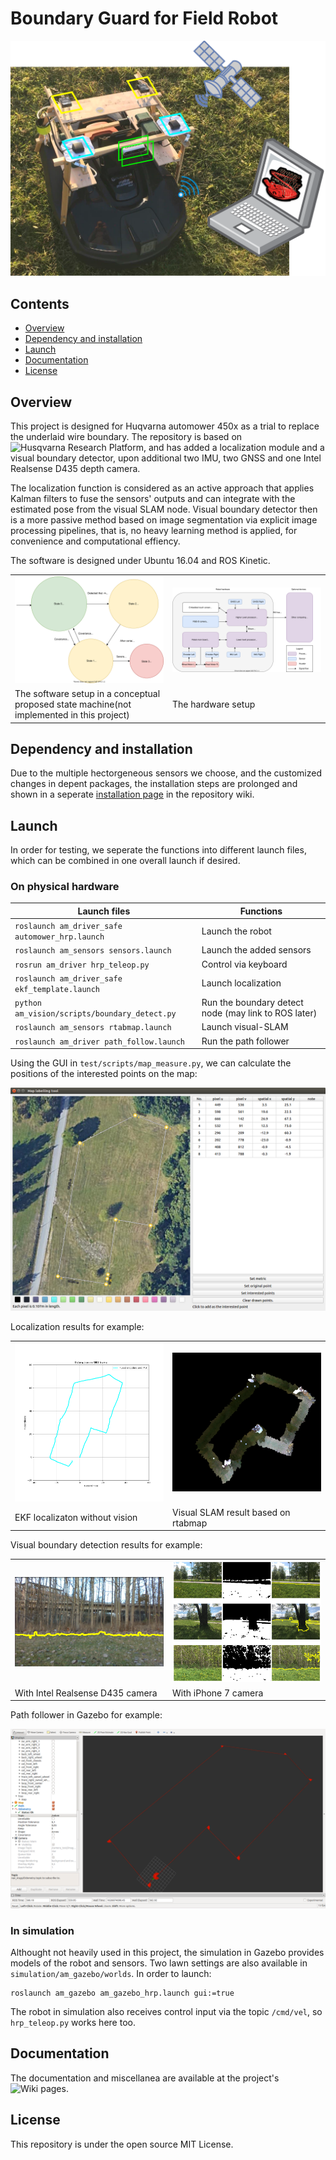 Boundary Guard for Field Robot 
======
<!-- **_(Finishing soon but still under construction.)_** -->
![](doc/media/projectTheme2.png)

## Contents

- [Overview](#Overview)
- [Dependency and installation](#Installation)
- [Launch](#Launch)
- [Documentation](#Documentation)
- [License](#License)
<!-- - [API documentation](#API-documentation) -->
<!-- - [Read more](##Read-more) -->


## Overview
<a name="Overview"></a>

This project is designed for Huqvarna automower 450x as a trial to replace the underlaid wire boundary. The repository is based on ![Husqvarna Research Platform](https://github.com/HusqvarnaResearch/hrp), and has added a localization module and a visual boundary detector, upon additional two IMU, two GNSS and one Intel Realsense D435 depth camera. 

The localization function is considered as an active approach that applies Kalman filters to fuse the sensors' outputs and can integrate with the estimated pose from the visual SLAM node. Visual boundary detector then is a more passive method based on image segmentation via explicit image processing pipelines, that is, no heavy learning method is applied, for convenience and computational effiency. 

The software is designed under Ubuntu 16.04 and ROS Kinetic. 

<table>
  <tbody>
  <tr>
    <td width="50%"><img src="doc/media/states.svg"></td>
    <td width="50%"><img src="doc/media/HardwareSetup.svg"></td>
  </tr>    
  <tr>
    <td>The software setup in a conceptual proposed state machine(not implemented in this project)</td>
    <td>The hardware setup</td>
  </tr> 
  </tbody>
</table>




## Dependency and installation
<a name="Installation"></a>

Due to the multiple hectorgeneous sensors we choose, and the customized changes in depent packages, the installation steps are prolonged and shown in a seperate [installation page](https://github.com/TianzeLi/hrp_myversion/wiki/Installation) in the repository wiki. 


## Launch
<a name="Launch"></a>

In order for testing, we seperate the functions into different launch files, which can be combined in one overall launch if desired.

### On physical hardware

Launch files   | Functions
-------------- | -------
`roslaunch am_driver_safe automower_hrp.launch`	| Launch the robot
`roslaunch am_sensors sensors.launch`          	| Launch the added sensors
`rosrun am_driver hrp_teleop.py`            	| Control via keyboard
`roslaunch am_driver_safe ekf_template.launch`  | Launch localization
`python am_vision/scripts/boundary_detect.py`   | Run the boundary detect node (may link to ROS later)
`roslaunch am_sensors rtabmap.launch`           | Launch visual-SLAM
`roslaunch am_driver path_follow.launch`		| Run the path follower

Using the GUI in `test/scripts/map_measure.py`, we can calculate the positions of the interested points on the map:

![](doc/media/mapGUI.png)

Localization results for example: 

<table>
  <tbody>
  <tr>
    <td width="50%"><img src="doc/media/EncoderwTwoIMUwMagwGNSSII.png"></td>
    <td width="50%"><img src="doc/media/vSLAMMapping.png"></td>
  </tr>    
  <tr>
    <td>EKF localizaton without vision</td>
    <td> Visual SLAM result based on rtabmap</td>
  </tr> 
  </tbody>
</table>


Visual boundary detection results for example:

<table>
  <tbody>
  <tr>
    <td width="50%"><img src="doc/media/boundary_detect.png"></td>
    <td width="50%"><img src="doc/media/segResult.png"></td>
  </tr>    
  <tr>
    <td>With Intel Realsense D435 camera</td>
    <td>With iPhone 7 camera</td>
  </tr> 
  </tbody>
</table>


Path follower in Gazebo for example: 

![](doc/media/pathFollowerGazebo.png)




### In simulation
Althought not heavily used in this project, the simulation in Gazebo provides models of the robot and sensors. Two lawn settings are also available in `simulation/am_gazebo/worlds`. In order to launch: 
```
roslaunch am_gazebo am_gazebo_hrp.launch gui:=true
```
The robot in simulation also receives control input via the topic `/cmd/vel`, so `hrp_teleop.py` works here too.




## Documentation
<a name="Documentation"></a>

The documentation and miscellanea are available at the project's ![Wiki pages](https://github.com/TianzeLi/hrp_myversion/wiki).


## License
<a name="License"></a>

This repository is under the open source MIT License. 
